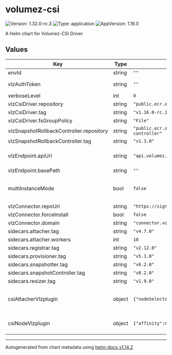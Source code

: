 # volumez-csi

![Version: 1.32.0-rc.3](https://img.shields.io/badge/Version-1.32.0--rc.3-informational?style=flat-square) ![Type: application](https://img.shields.io/badge/Type-application-informational?style=flat-square) ![AppVersion: 1.16.0](https://img.shields.io/badge/AppVersion-1.16.0-informational?style=flat-square)

A Helm chart for Volumez-CSI Driver

## Values

| Key | Type | Default | Description |
|-----|------|---------|-------------|
| envId | string | `""` |  |
| vlzAuthToken | string | `""` | CSI Driver Token (Refresh Token) |
| verboseLevel | int | `0` |  |
| vlzCsiDriver.repository | string | `"public.ecr.aws/u0q8u2v6/volumez-csi"` |  |
| vlzCsiDriver.tag | string | `"v1.16.0-rc.1"` |  |
| vlzCsiDriver.fsGroupPolicy | string | `"File"` |  |
| vlzSnapshotRollbackController.repository | string | `"public.ecr.aws/u0q8u2v6/vlz-snapshotrollback-controller"` |  |
| vlzSnapshotRollbackController.tag | string | `"v1.3.0"` |  |
| vlzEndpoint.apiUrl | string | `"api.volumez.com"` | {custom-id}.execute-api.{region}.amazonaws.com |
| vlzEndpoint.basePath | string | `""` | Example: "dev" |
| multiInstanceMode | bool | `false` | Allows multiple deployments of the CSI driver on the same cluster |
| vlzConnector.repoUrl | string | `"https://signup.volumez.com/connector/"` |  |
| vlzConnector.forceInstall | bool | `false` |  |
| vlzConnector.domain | string | `"connector.volumez.com"` |  |
| sidecars.attacher.tag | string | `"v4.7.0"` |  |
| sidecars.attacher.workers | int | `10` |  |
| sidecars.registrar.tag | string | `"v2.12.0"` |  |
| sidecars.provisioner.tag | string | `"v5.1.0"` |  |
| sidecars.snapshotter.tag | string | `"v8.2.0"` |  |
| sidecars.snapshotController.tag | string | `"v8.2.0"` |  |
| sidecars.resizer.tag | string | `"v1.9.0"` |  |
| csiAttacherVlzplugin | object | `{"nodeSelector":null,"tolerations":null}` | Allows to install the driver and sidecars on a specific node or node group |
| csiNodeVlzplugin | object | `{"affinity":null,"nodeSelector":null,"tolerations":null}` | Allows to install the nodeplugin on a specific node or node group |

----------------------------------------------
Autogenerated from chart metadata using [helm-docs v1.14.2](https://github.com/norwoodj/helm-docs/releases/v1.14.2)
